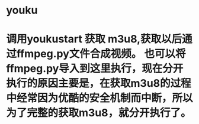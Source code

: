 # youku
 # 调用youkustart 获取 m3u8,获取以后通过ffmpeg.py文件合成视频。 也可以将ffmpeg.py导入到这里执行，现在分开执行的原因主要是，在获取m3u8的过程中经常因为优酷的安全机制而中断，所以为了完整的获取m3u8，就分开执行了。
